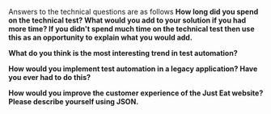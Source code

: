 Answers to the technical questions are as follows
<b>How long did you spend on the technical test? What would you add to your solution if you had more time? If you didn't spend much time on the technical test then use this as an opportunity to explain what you would add.</b>

<b>What do you think is the most interesting trend in test automation?</b>

<b>How would you implement test automation in a legacy application? Have you ever had to do this?</b>

<b>How would you improve the customer experience of the Just Eat website?</b>
<b>Please describe yourself using JSON.</b>


